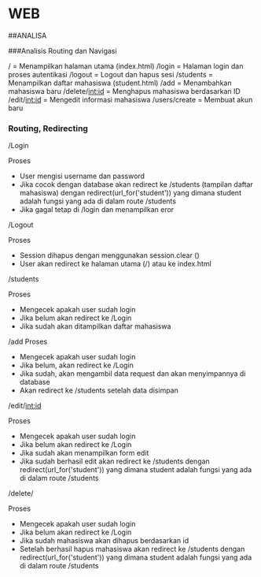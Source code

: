 # WEB

##ANALISA

###Analisis Routing dan Navigasi

/ =  Menampilkan halaman utama (index.html)
/login = Halaman login dan proses autentikasi
/logout	= Logout dan hapus sesi
/students	= Menampilkan daftar mahasiswa (student.html)
/add	= Menambahkan mahasiswa baru
/delete/<int:id> = Menghapus mahasiswa berdasarkan ID
/edit/<int:id>	= Mengedit informasi mahasiswa
/users/create	= Membuat akun baru

### Routing, Redirecting

/Login

Proses
- User mengisi username dan password
- Jika cocok dengan database akan redirect ke /students (tampilan daftar mahasiswa) dengan redirect(url_for('student')) yang dimana student adalah fungsi yang ada di dalam route /students
- Jika gagal tetap di /login dan menampilkan eror


/Logout

Proses
- Session dihapus dengan menggunakan session.clear ()
- User akan redirect ke halaman utama (/) atau ke index.html


/students

Proses
- Mengecek apakah user sudah login
- Jika belum akan redirect ke /Login
- Jika sudah akan ditampilkan daftar mahasiswa


/add
Proses
- Mengecek apakah user sudah login
- Jika belum, akan redirect ke /Login
- Jika sudah, akan mengambil data request dan akan menyimpannya di database
- Akan redirect ke /students setelah data disimpan 


/edit/<int:id>

Proses
- Mengecek apakah user sudah login
- Jika belum akan redirect ke /Login
- Jika sudah akan menampilkan form edit
- Jika sudah berhasil edit akan redirect ke /students dengan redirect(url_for('student')) yang dimana student adalah fungsi yang ada di dalam route /students


/delete/<id>

Proses
- Mengecek apakah user sudah login
- Jika belum akan redirect ke /Login
- Jika sudah mahasiswa akan dihapus berdasarkan id
- Setelah berhasil hapus mahasiswa akan redirect ke /students dengan redirect(url_for('student')) yang dimana student adalah fungsi yang ada di dalam route /students

